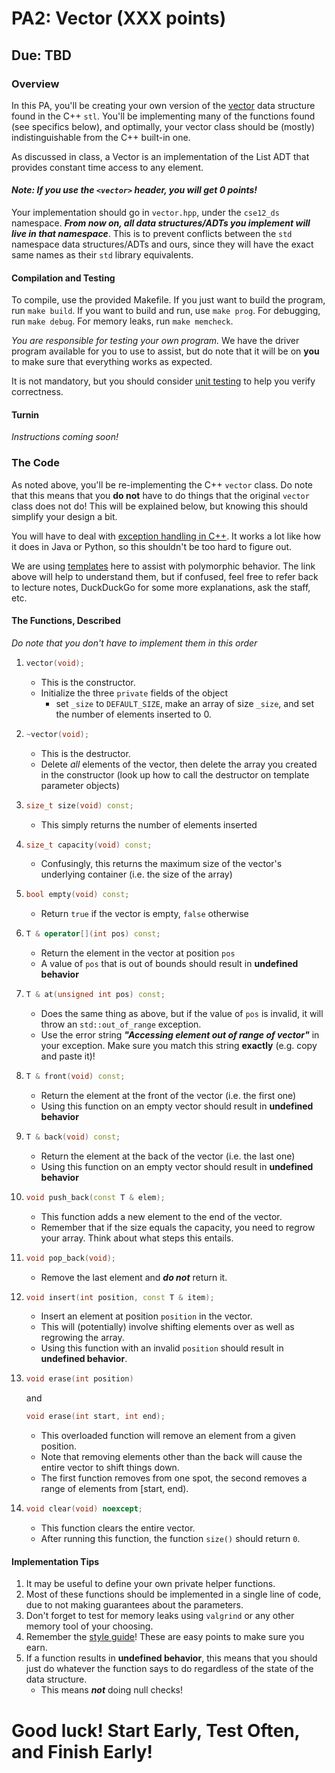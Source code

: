 # PA2: Vector (XXX points)
## Due: TBD

### Overview
In this PA, you'll be creating your own version of the [vector](https://en.cppreference.com/w/cpp/container/vector) data structure found in the C++ `stl`. You'll be implementing many of the functions found (see specifics below), and optimally, your vector class should be (mostly) indistinguishable from the C++ built-in one.

As discussed in class, a Vector is an implementation of the List ADT that provides constant time access to any element.

#### *Note: If you use the `<vector>` header, you **will** get 0 points!*

Your implementation should go in `vector.hpp`, under the `cse12_ds` namespace. **_From now on, all data structures/ADTs you implement will live in that namespace_**.
This is to prevent conflicts between the `std` namespace data structures/ADTs and ours, since they will have the exact same names as their `std` library equivalents.

#### Compilation and Testing
To compile, use the provided Makefile. If you just want to build the program, run `make build`. If you want to build and run, use `make prog`. For debugging, run `make debug`. For memory leaks, run `make memcheck`.

*You are responsible for testing your own program.* We have the driver program available for you to use to assist, but do note that it will be on **you** to make sure that everything works as expected.

It is not mandatory, but you should consider [unit testing](https://en.wikipedia.org/wiki/Unit_testing) to help you verify correctness.

#### Turnin

*Instructions coming soon!*

### The Code
As noted above, you'll be re-implementing the C++ `vector` class. Do note that this means that you **do not** have to do things that the original `vector` class does not do! This will be explained below, but knowing this should simplify your design a bit.

You will have to deal with [exception handling in C++](https://en.cppreference.com/w/cpp/error/exception). It works a lot like how it does in Java or Python, so this shouldn't be too hard to figure out.

We are using [templates](https://en.cppreference.com/w/cpp/language/templates) here to assist with polymorphic behavior. The link above will help to understand them, but if confused, feel free to refer back to lecture notes, DuckDuckGo for some more explanations, ask the staff, etc.

#### The Functions, Described
*Do note that you don't have to implement them in this order*
1. ```cpp
   vector(void);
   ```
   * This is the constructor.
   * Initialize the three `private` fields of the object
      * set `_size` to `DEFAULT_SIZE`, make an array of size `_size`, and set the number of elements inserted to 0.
2. ```cpp
   ~vector(void);
   ```
   * This is the destructor.
   * Delete *all* elements of the vector, then delete the array you created in the constructor (look up how to call the destructor on template parameter objects)
3. ```cpp
   size_t size(void) const;
   ```
   * This simply returns the number of elements inserted
4. ```cpp
   size_t capacity(void) const;
   ```
   * Confusingly, this returns the maximum size of the vector's underlying container (i.e. the size of the array)
5. ```cpp
   bool empty(void) const;
   ```
   * Return `true` if the vector is empty, `false` otherwise
6. ```cpp
   T & operator[](int pos) const;
   ```
   * Return the element in the vector at position `pos`
   * A value of `pos` that is out of bounds should result in **undefined behavior**
7. ```cpp
   T & at(unsigned int pos) const;
   ```
   * Does the same thing as above, but if the value of `pos` is invalid, it will throw an `std::out_of_range` exception.
   * Use the error string *__"Accessing element out of range of vector"__* in your exception. Make sure you match this string **exactly** (e.g. copy and paste it)!
8. ```cpp
   T & front(void) const;
   ```
   * Return the element at the front of the vector (i.e. the first one)
   * Using this function on an empty vector should result in **undefined behavior**
9.  ```cpp
    T & back(void) const;
    ```
    * Return the element at the back of the vector (i.e. the last one)
    * Using this function on an empty vector should result in **undefined behavior**
10. ```cpp
    void push_back(const T & elem);
    ```
    * This function adds a new element to the end of the vector.
    * Remember that if the size equals the capacity, you need to regrow your array. Think about what steps this entails.
11. ```cpp
    void pop_back(void);
    ```
    * Remove the last element and **_do not_** return it.
12. ```cpp
    void insert(int position, const T & item);
    ```
    * Insert an element at position `position` in the vector.
    * This will (potentially) involve shifting elements over as well as regrowing the array.
    * Using this function with an invalid `position` should result in **undefined behavior**.
13. ```cpp
    void erase(int position)
    ```
    and
    ```cpp
    void erase(int start, int end);
    ```
    * This overloaded function will remove an element from a given position.
    * Note that removing elements other than the back will cause the entire vector to shift things down.
    * The first function removes from one spot, the second removes a range of elements from [start, end).
14. ```cpp
    void clear(void) noexcept;
    ```
    * This function clears the entire vector.
    * After running this function, the function `size()` should return `0`.
#### Implementation Tips
1. It may be useful to define your own private helper functions.
2. Most of these functions should be implemented in a single line of code, due to not making guarantees about the parameters.
3. Don't forget to test for memory leaks using `valgrind` or any other memory tool of your choosing.
4. Remember the [style guide](https://nate-browne.github.io/CSE12_Redesign/styleguide.html)! These are easy points to make sure you earn.
5. If a function results in **undefined behavior**, this means that you should just do whatever the function says to do regardless of the state of the data structure.
   * This means **_not_** doing null checks!

# Good luck! Start Early, Test Often, and Finish Early!
